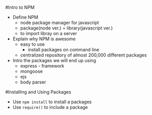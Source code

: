 #Intro to NPM

* Define NPM
	* node package manager for javascript
	* package(node ver.) = library(javascript ver.)
	* to import libray on a server
* Explain why NPM is awesome
	* easy to use
		* install packages on command line
	* centralized repository of almost 200,000 different packages
* Intro the packages we will end up using
	* express - framework
	* mongoose
	* ejs
	* body parser
	
	
#Installing and Using Packages

* Use `npm install` to install a packages
* Use `require()` to include a package